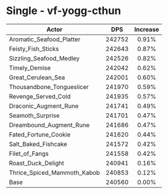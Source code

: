 # Single - vf-yogg-cthun
| Actor | DPS | Increase |
|---|:---:|:---:|
|Aromatic_Seafood_Platter|242752|0.91%|
|Feisty_Fish_Sticks|242643|0.87%|
|Sizzling_Seafood_Medley|242526|0.82%|
|Timely_Demise|242042|0.62%|
|Great_Cerulean_Sea|242001|0.60%|
|Thousandbone_Tongueslicer|241970|0.59%|
|Revenge_Served_Cold|241935|0.57%|
|Draconic_Augment_Rune|241741|0.49%|
|Seamoth_Surprise|241701|0.47%|
|Dreambound_Augment_Rune|241686|0.47%|
|Fated_Fortune_Cookie|241620|0.44%|
|Salt_Baked_Fishcake|241572|0.42%|
|Filet_of_Fangs|241558|0.42%|
|Roast_Duck_Delight|240941|0.16%|
|Thrice_Spiced_Mammoth_Kabob|240853|0.12%|
|Base|240560|0.00%|
